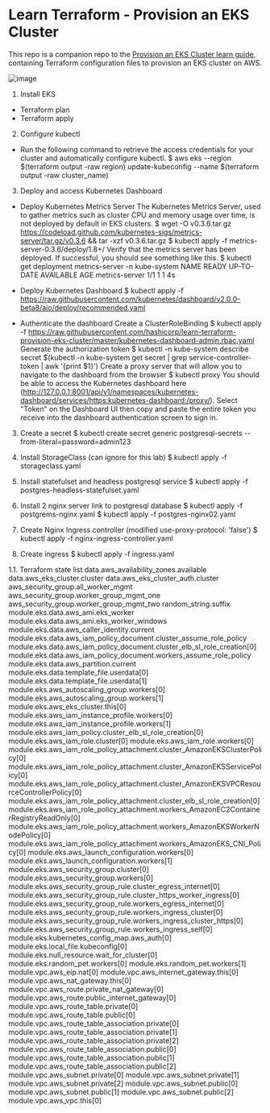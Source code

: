 # Learn Terraform - Provision an EKS Cluster

This repo is a companion repo to the [Provision an EKS Cluster learn guide](https://learn.hashicorp.com/terraform/kubernetes/provision-eks-cluster), containing
Terraform configuration files to provision an EKS cluster on AWS.

![image](https://user-images.githubusercontent.com/70093183/117658251-b8f98a00-b1c4-11eb-9f3e-15332ec92cea.png)

1. Install EKS
- Terraform plan
- Terraform apply

2. Configure kubectl
- Run the following command to retrieve the access credentials for your cluster and automatically configure kubectl.
$ aws eks --region $(terraform output -raw region) update-kubeconfig --name $(terraform output -raw cluster_name)

3. Deploy and access Kubernetes Dashboard
- Deploy Kubernetes Metrics Server
    The Kubernetes Metrics Server, used to gather metrics such as cluster CPU and memory usage
    over time, is not deployed by default in EKS clusters.
$ wget -O v0.3.6.tar.gz https://codeload.github.com/kubernetes-sigs/metrics-server/tar.gz/v0.3.6 && tar -xzf v0.3.6.tar.gz
$ kubectl apply -f metrics-server-0.3.6/deploy/1.8+/
    Verify that the metrics server has been deployed. If successful, you should see something like this.
$ kubectl get deployment metrics-server -n kube-system
NAME             READY   UP-TO-DATE   AVAILABLE   AGE
metrics-server   1/1     1            1           4s

- Deploy Kubernetes Dashboard
$ kubectl apply -f https://raw.githubusercontent.com/kubernetes/dashboard/v2.0.0-beta8/aio/deploy/recommended.yaml

- Authenticate the dashboard
    Create a ClusterRoleBinding
$ kubectl apply -f https://raw.githubusercontent.com/hashicorp/learn-terraform-provision-eks-cluster/master/kubernetes-dashboard-admin.rbac.yaml
    Generate the authorization token
$ kubectl -n kube-system describe secret $(kubectl -n kube-system get secret | grep service-controller-token | awk '{print $1}')
    Create a proxy server that will allow you to navigate to the dashboard from the browser 
$ kubectl proxy
    You should be able to access the Kubernetes dashboard here 
(http://127.0.0.1:8001/api/v1/namespaces/kubernetes-dashboard/services/https:kubernetes-dashboard:/proxy/).
    Select "Token" on the Dashboard UI then copy and paste the entire token you receive into the dashboard authentication screen to sign in.

3. Create a secret
$ kubectl create secret generic postgresql-secrets --from-literal=password=admin123

4. Install StorageClass (can ignore for this lab)
$ kubectl apply -f storageclass.yaml

5. Install statefulset and headless postgresql service
$ kubectl apply -f postgres-headless-statefulset.yaml

6. Install 2 nginx server link to postgresql database
$ kubectl apply -f postgrems-nginx.yaml
$ kubectl apply -f postgres-nginx02.yaml

7. Create Nginx Ingress controller (modified use-proxy-protocol: 'false')
$ kubectl apply -f nginx-ingress-controller.yaml

8. Create ingress
$ kubectl apply -f ingress.yaml




1.1. Terraform state list
data.aws_availability_zones.available
data.aws_eks_cluster.cluster
data.aws_eks_cluster_auth.cluster
aws_security_group.all_worker_mgmt
aws_security_group.worker_group_mgmt_one
aws_security_group.worker_group_mgmt_two
random_string.suffix
module.eks.data.aws_ami.eks_worker
module.eks.data.aws_ami.eks_worker_windows
module.eks.data.aws_caller_identity.current
module.eks.data.aws_iam_policy_document.cluster_assume_role_policy
module.eks.data.aws_iam_policy_document.cluster_elb_sl_role_creation[0]
module.eks.data.aws_iam_policy_document.workers_assume_role_policy
module.eks.data.aws_partition.current
module.eks.data.template_file.userdata[0]
module.eks.data.template_file.userdata[1]
module.eks.aws_autoscaling_group.workers[0]
module.eks.aws_autoscaling_group.workers[1]
module.eks.aws_eks_cluster.this[0]
module.eks.aws_iam_instance_profile.workers[0]
module.eks.aws_iam_instance_profile.workers[1]
module.eks.aws_iam_policy.cluster_elb_sl_role_creation[0]
module.eks.aws_iam_role.cluster[0]
module.eks.aws_iam_role.workers[0]
module.eks.aws_iam_role_policy_attachment.cluster_AmazonEKSClusterPolicy[0]
module.eks.aws_iam_role_policy_attachment.cluster_AmazonEKSServicePolicy[0]
module.eks.aws_iam_role_policy_attachment.cluster_AmazonEKSVPCResourceControllerPolicy[0]
module.eks.aws_iam_role_policy_attachment.cluster_elb_sl_role_creation[0]
module.eks.aws_iam_role_policy_attachment.workers_AmazonEC2ContainerRegistryReadOnly[0]
module.eks.aws_iam_role_policy_attachment.workers_AmazonEKSWorkerNodePolicy[0]
module.eks.aws_iam_role_policy_attachment.workers_AmazonEKS_CNI_Policy[0]
module.eks.aws_launch_configuration.workers[0]
module.eks.aws_launch_configuration.workers[1]
module.eks.aws_security_group.cluster[0]
module.eks.aws_security_group.workers[0]
module.eks.aws_security_group_rule.cluster_egress_internet[0]
module.eks.aws_security_group_rule.cluster_https_worker_ingress[0]
module.eks.aws_security_group_rule.workers_egress_internet[0]
module.eks.aws_security_group_rule.workers_ingress_cluster[0]
module.eks.aws_security_group_rule.workers_ingress_cluster_https[0]
module.eks.aws_security_group_rule.workers_ingress_self[0]
module.eks.kubernetes_config_map.aws_auth[0]
module.eks.local_file.kubeconfig[0]
module.eks.null_resource.wait_for_cluster[0]
module.eks.random_pet.workers[0]
module.eks.random_pet.workers[1]
module.vpc.aws_eip.nat[0]
module.vpc.aws_internet_gateway.this[0]
module.vpc.aws_nat_gateway.this[0]
module.vpc.aws_route.private_nat_gateway[0]
module.vpc.aws_route.public_internet_gateway[0]
module.vpc.aws_route_table.private[0]
module.vpc.aws_route_table.public[0]
module.vpc.aws_route_table_association.private[0]
module.vpc.aws_route_table_association.private[1]
module.vpc.aws_route_table_association.private[2]
module.vpc.aws_route_table_association.public[0]
module.vpc.aws_route_table_association.public[1]
module.vpc.aws_route_table_association.public[2]
module.vpc.aws_subnet.private[0]
module.vpc.aws_subnet.private[1]
module.vpc.aws_subnet.private[2]
module.vpc.aws_subnet.public[0]
module.vpc.aws_subnet.public[1]
module.vpc.aws_subnet.public[2]
module.vpc.aws_vpc.this[0]

